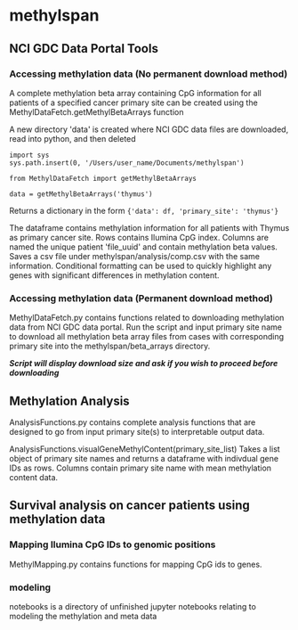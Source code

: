 # methylspan

## NCI GDC Data Portal Tools

### Accessing methylation data (No permanent download method)

A complete methylation beta array containing CpG information for all patients of a specified cancer primary site can be created using the MethylDataFetch.getMethylBetaArrays function

A new directory 'data' is created where NCI GDC data files are downloaded, read into python, and then deleted

```
import sys
sys.path.insert(0, '/Users/user_name/Documents/methylspan')

from MethylDataFetch import getMethylBetaArrays

data = getMethylBetaArrays('thymus')
```
Returns a dictionary in the form ```{'data': df, 'primary_site': 'thymus'}```

The dataframe contains methylation information for all patients with Thymus as primary cancer site. Rows contains Ilumina CpG index. Columns are named the unique patient 'file_uuid' and contain methylation beta values. Saves a csv file under methylspan/analysis/comp.csv with the same information. Conditional formatting can be used to quickly highlight any genes with significant differences in methylation content.

### Accessing methylation data (Permanent download method)

MethylDataFetch.py contains functions related to downloading methylation data from NCI GDC data portal. 
Run the script and input primary site name to download all methylation beta array files from cases with corresponding primary site into the methylspan/beta_arrays directory.

**_Script will display download size and ask if you wish to proceed before downloading_**

## Methylation Analysis

AnalysisFunctions.py contains complete analysis functions that are designed to go from input primary site(s) to interpretable output data.

AnalysisFunctions.visualGeneMethylContent(primary_site_list)
Takes a list object of primary site names and returns a dataframe with indivdual gene IDs as rows. Columns contain primary site name with mean methylation content data.

## Survival analysis on cancer patients using methylation data

### Mapping Ilumina CpG IDs to genomic positions

MethylMapping.py contains functions for mapping CpG ids to genes.


### modeling 

notebooks is a directory of unfinished jupyter notebooks relating to modeling the methylation and meta data
